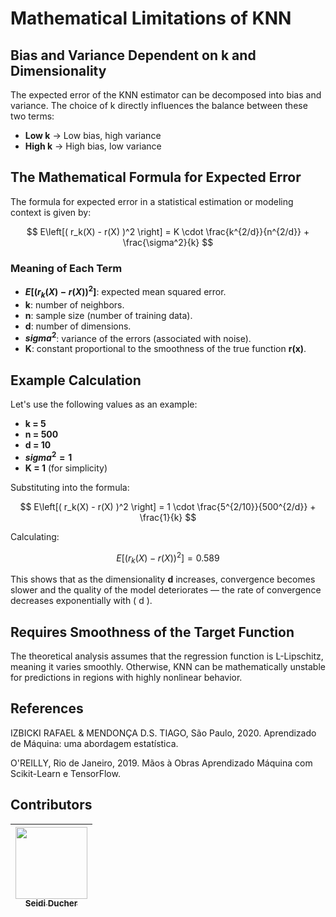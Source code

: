 # Mathematical Limitations of KNN

## Bias and Variance Dependent on k and Dimensionality

The expected error of the KNN estimator can be decomposed into bias and variance. The choice of k directly influences the balance between these two terms:

- **Low k** → Low bias, high variance
- **High k** → High bias, low variance

## The Mathematical Formula for Expected Error

The formula for expected error in a statistical estimation or modeling context is given by:

$$
E\left[( r_k(X) - r(X) )^2 \right] = K \cdot \frac{k^{2/d}}{n^{2/d}}  + \frac{\sigma^2}{k}
$$

### Meaning of Each Term

- **$E\left[( r_k(X) - r(X) )^2 \right]$**: expected mean squared error.
- **k**: number of neighbors.
- **n**: sample size (number of training data).
- **d**: number of dimensions.
- **$sigma^2$**: variance of the errors (associated with noise).
- **K**: constant proportional to the smoothness of the true function **r(x)**.

## Example Calculation

Let's use the following values as an example:

- **k = 5**
- **n = 500**
- **d = 10**
- **$sigma^2 = 1$**
- **K = 1** (for simplicity)

Substituting into the formula:

$$
E\left[( r_k(X) - r(X) )^2 \right] = 1 \cdot \frac{5^{2/10}}{500^{2/d}}  + \frac{1}{k}
$$

Calculating:

$$
E\left[( r_k(X) - r(X) )^2 \right] = 0.589 
$$

This shows that as the dimensionality **d** increases, convergence becomes slower and the quality of the model deteriorates — the rate of convergence decreases exponentially with \( d \).

## Requires Smoothness of the Target Function

The theoretical analysis assumes that the regression function is L-Lipschitz, meaning it varies smoothly. Otherwise, KNN can be mathematically unstable for predictions in regions with highly nonlinear behavior.

## References
IZBICKI RAFAEL & MENDONÇA D.S. TIAGO, São Paulo, 2020. Aprendizado de Máquina: uma abordagem estatística.

O'REILLY, Rio de Janeiro, 2019. Mãos à Obras Aprendizado Máquina com Scikit-Learn e TensorFlow.

## Contributors
|  [<img loading="lazy" src="https://avatars.githubusercontent.com/u/153019298?v=4" width=115><br><sub>Seidi Ducher</sub>](https://github.com/seidiDucher)
| :---: | 


